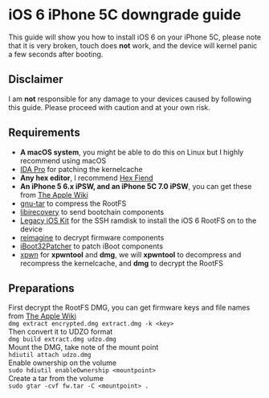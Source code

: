 # iOS 6 iPhone 5C downgrade guide
This guide will show you how to install iOS 6 on your iPhone 5C, please note that it is very broken, touch does **not** work, and the device will kernel panic a few seconds after booting.
## Disclaimer
I am **not** responsible for any damage to your devices caused by following this guide. Please proceed with caution and at your own risk.
## Requirements
- **A macOS system**, you might be able to do this on Linux but I highly recommend using macOS
- [IDA Pro](https://hex-rays.com/ida-pro) for patching the kernelcache
- **Any hex editor**, I recommend [Hex Fiend](https://hexfiend.com)
- **An iPhone 5 6.x iPSW, and an iPhone 5C 7.0 iPSW**, you can get these from [The Apple Wiki](https://theapplewiki.com/wiki/Firmware)
- [gnu-tar](https://formulae.brew.sh/formula/gnu-tar) to compress the RootFS
- [libirecovery](https://formulae.brew.sh/formula/libirecovery) to send bootchain components
- [Legacy iOS Kit](https://github.com/LukeZGD/Legacy-iOS-Kit) for the SSH ramdisk to install the iOS 6 RootFS on to the device
- [reimagine](https://github.com/danzatt/reimagine) to decrypt firmware components
- [iBoot32Patcher](https://github.com/iH8sn0w/iBoot32Patcher) to patch iBoot components
- [xpwn](https://github.com/OothecaPickle/xpwn) for **xpwntool** and **dmg**, we will **xpwntool** to decompress and recompress the kernelcache, and **dmg** to decrypt the RootFS
## Preparations
First decrypt the RootFS DMG, you can get firmware keys and file names from [The Apple Wiki](https://theapplewiki.com/wiki/Firmware)  
`dmg extract encrypted.dmg extract.dmg -k <key>`  
Then convert it to UDZO format  
`dmg build extract.dmg udzo.dmg`  
Mount the DMG, take note of the mount point  
`hdiutil attach udzo.dmg`  
Enable ownership on the volume  
`sudo hdiutil enableOwnership <mountpoint>`  
Create a tar from the volume  
`sudo gtar -cvf fw.tar -C <mountpoint> .`  

